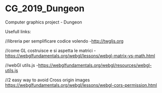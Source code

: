 # CG_2019_Dungeon
Computer graphics project - Dungeon


Usefull links:

//libreria per semplificare codice volendo
-http://twgljs.org

//come GL costruisce e si aspetta le matrici
-https://webglfundamentals.org/webgl/lessons/webgl-matrix-vs-math.html

//webGl utils.js
-https://webglfundamentals.org/webgl/resources/webgl-utils.js

//2 easy way to avoid Cross origin images
https://webglfundamentals.org/webgl/lessons/webgl-cors-permission.html

